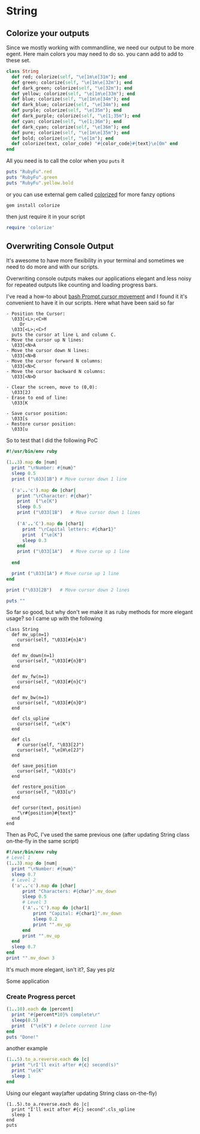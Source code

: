 # String

## Colorize your outputs
Since we mostly working with commandline, we need our output to be more egent. Here main colors you may need to do so. you cann add to add to these set.

```ruby
class String
  def red; colorize(self, "\e[1m\e[31m"); end
  def green; colorize(self, "\e[1m\e[32m"); end
  def dark_green; colorize(self, "\e[32m"); end
  def yellow; colorize(self, "\e[1m\e[33m"); end
  def blue; colorize(self, "\e[1m\e[34m"); end
  def dark_blue; colorize(self, "\e[34m"); end
  def purple; colorize(self, "\e[35m"); end
  def dark_purple; colorize(self, "\e[1;35m"); end
  def cyan; colorize(self, "\e[1;36m"); end
  def dark_cyan; colorize(self, "\e[36m"); end
  def pure; colorize(self, "\e[1m\e[35m"); end
  def bold; colorize(self, "\e[1m"); end
  def colorize(text, color_code) "#{color_code}#{text}\e[0m" end
end
```
All you need is to call the color when you ```puts``` it
```ruby
puts "RubyFu".red
puts "RubyFu".green
puts "RubyFu".yellow.bold
```

or you can use external gem called [colorized](https://github.com/fazibear/colorize) for more fanzy options
```
gem install colorize
```
then just require it in your script
```ruby
require 'colorize'
```

## Overwriting Console Output
It's awesome to have more flexibility  in your terminal and sometimes we need to do more and with our scripts.

Overwriting console outputs makes our applications elegant and less noisy for repeated outputs like counting and loading progress bars.

I've read a how-to about [bash Prompt cursor movement](http://www.tldp.org/HOWTO/Bash-Prompt-HOWTO/x361.html) and I found it it's convenient to have it in our scripts. Here what have been said so far
```
- Position the Cursor:
  \033[<L>;<C>H
     Or
  \033[<L>;<C>f
  puts the cursor at line L and column C.
- Move the cursor up N lines:
  \033[<N>A
- Move the cursor down N lines:
  \033[<N>B
- Move the cursor forward N columns:
  \033[<N>C
- Move the cursor backward N columns:
  \033[<N>D

- Clear the screen, move to (0,0):
  \033[2J
- Erase to end of line:
  \033[K

- Save cursor position:
  \033[s
- Restore cursor position:
  \033[u
```
So to test that I did the following PoC 
```ruby
#!/usr/bin/env ruby

(1..3).map do |num|
  print "\rNumber: #{num}"
  sleep 0.5
  print ("\033[1B")	# Move cursor down 1 line 
  
  ('a'..'c').map do |char|
    print "\rCharacter: #{char}"
    print  ("\e[K")
    sleep 0.5
    print ("\033[1B")	# Move cursor down 1 lines
    
    ('A'..'C').map do |char1|
      print "\rCapital letters: #{char1}"
      print  ("\e[K")
      sleep 0.3
    end
    print ("\033[1A")	# Move curse up 1 line
    
  end

  print ("\033[1A")	# Move curse up 1 line
end

print ("\033[2B")	# Move cursor down 2 lines

puts ""
```

So far so good, but why don't we make it as ruby methods for more elegant usage? so I came up with the following
```
class String
  def mv_up(n=1)
    cursor(self, "\033[#{n}A")
  end

  def mv_down(n=1)
    cursor(self, "\033[#{n}B")
  end

  def mv_fw(n=1)
    cursor(self, "\033[#{n}C")
  end

  def mv_bw(n=1)
    cursor(self, "\033[#{n}D")
  end

  def cls_upline
    cursor(self, "\e[K")
  end

  def cls
    # cursor(self, "\033[2J")
    cursor(self, "\e[H\e[2J")
  end

  def save_position
    cursor(self, "\033[s")
  end

  def restore_position
    cursor(self, "\033[u")
  end

  def cursor(text, position)
    "\r#{position}#{text}"
  end
end
```

Then as PoC, I've used the same previous one (after updating String class on-the-fly in the same script)
```ruby
#!/usr/bin/env ruby
# Level 1
(1..3).map do |num|
  print "\rNumber: #{num}"
  sleep 0.7
  # Level 2
  ('a'..'c').map do |char|
      print "Characters: #{char}".mv_down
      sleep 0.5
      # Level 3
      ('A'..'C').map do |char1|
          print "Capital: #{char1}".mv_down
          sleep 0.2
          print "".mv_up
      end
      print "".mv_up
  end
  sleep 0.7
end
print "".mv_down 3
```
It's much more elegant, isn't it?, Say yes plz


Some application
### Create Progress percet

```ruby
(1..10).each do |percent|
  print "#{percent*10}% complete\r"
  sleep(0.5)
  print  ("\e[K") # Delete current line
end
puts "Done!"
```
another example

```ruby
(1..5).to_a.reverse.each do |c|
  print "\rI'll exit after #{c} second(s)"
  print "\e[K"
  sleep 1
end
```

Using our elegant way(after updating String class on-the-fly)
```
(1..5).to_a.reverse.each do |c|
  print "I'll exit after #{c} second".cls_upline
  sleep 1
end
puts 
```







